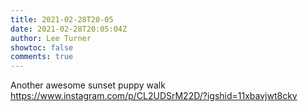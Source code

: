 ```yaml
---
title: 2021-02-28T20-05
date: 2021-02-28T20:05:04Z
author: Lee Turner
showtoc: false
comments: true
---
```


Another awesome sunset puppy walk https://www.instagram.com/p/CL2UDSrM22D/?igshid=11xbavjwt8ckv

